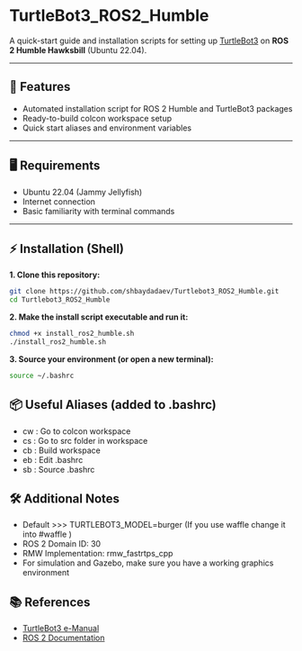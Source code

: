 ﻿# TurtleBot3_ROS2_Humble

A quick-start guide and installation scripts for setting up [TurtleBot3](https://emanual.robotis.com/docs/en/platform/turtlebot3/overview/) on **ROS 2 Humble Hawksbill** (Ubuntu 22.04).

---

## 🚀 Features

- Automated installation script for ROS 2 Humble and TurtleBot3 packages
- Ready-to-build colcon workspace setup
- Quick start aliases and environment variables

---

## 🖥️ Requirements

- Ubuntu 22.04 (Jammy Jellyfish)
- Internet connection
- Basic familiarity with terminal commands

---

## ⚡ Installation (Shell)

**1. Clone this repository:**
```bash
git clone https://github.com/shbaydadaev/Turtlebot3_ROS2_Humble.git
cd Turtlebot3_ROS2_Humble
```

**2. Make the install script executable and run it:**
```bash
chmod +x install_ros2_humble.sh
./install_ros2_humble.sh
```

**3. Source your environment (or open a new terminal):**
```bash
source ~/.bashrc
```

## 📦 Useful Aliases (added to .bashrc)
- cw : Go to colcon workspace
- cs : Go to src folder in workspace
- cb : Build workspace
- eb : Edit .bashrc
- sb : Source .bashrc

## 🛠️ Additional Notes
- Default >>> TURTLEBOT3_MODEL=burger (If you use waffle change it into #waffle )
- ROS 2 Domain ID: 30
- RMW Implementation: rmw_fastrtps_cpp
- For simulation and Gazebo, make sure you have a working graphics environment

## 📚 References
- [TurtleBot3 e-Manual](https://emanual.robotis.com/docs/en/platform/turtlebot3/overview/)
- [ROS 2 Documentation](https://docs.ros.org/en/humble/index.html)